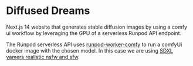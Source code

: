 # Diffused Dreams

Next.js 14 website that generates stable diffusion images
by using a comfy ui workflow by leveraging the GPU of a
serverless Runpod API endpoint.

The Runpod serverless API uses [runpod-worker-comfy](https://github.com/flov/comfy-deploy-runpod-worker)
to run a comfyUi docker image with the chosen model.
In this case we are using [SDXL yamers realistic nsfw and sfw](https://civitai.com/models/127923/sdxl-yamers-realistic-nsfw-and-sfw).
